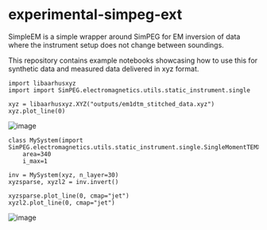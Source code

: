 # experimental-simpeg-ext

SimpleEM is a simple wrapper around SimPEG for EM inversion of data where the instrument setup does not change between soundings.

This repository contains example notebooks showcasing how to use this for synthetic data and measured data delivered in xyz format.


```
import libaarhusxyz
import import SimPEG.electromagnetics.utils.static_instrument.single
```

```
xyz = libaarhusxyz.XYZ("outputs/em1dtm_stitched_data.xyz")
xyz.plot_line(0)
```

![image](https://user-images.githubusercontent.com/104229/231162050-c354e1f6-e0e4-4e93-aef6-44e20add3ed0.png)

```
class MySystem(import SimPEG.electromagnetics.utils.static_instrument.single.SingleMomentTEMXYZSystem):
    area=340
    i_max=1
```

```
inv = MySystem(xyz, n_layer=30)
xyzsparse, xyzl2 = inv.invert()

xyzsparse.plot_line(0, cmap="jet")
xyzl2.plot_line(0, cmap="jet")
```
![image](https://user-images.githubusercontent.com/104229/231162720-b6071eb1-a01f-4fbc-9239-f5fe858fe3c8.png)
